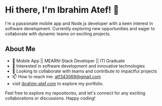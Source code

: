 # Hi there, I'm Ibrahim Atef! 👋

I'm a passionate mobile app and Node.js developer with a keen interest in software development. Currently exploring new opportunities and eager to collaborate with dynamic teams on exciting projects.

## About Me
- 💼 Mobile App ||  MEARN-Stack Developer || ITI Graduate
- 👀 Interested in software development and innovative technologies
- 💞️ Looking to collaborate with teams and contribute to impactful projects
- 📫 How to reach me: [atf343069@gmail.com](mailto:atf343069@gmail.com)
-  visit [ibrahim-atef.com](https://ibrahim-atef.github.io/Levi/) to explore my portfolio.

Feel free to explore my repositories, and let's connect for any exciting collaborations or discussions. Happy coding!
